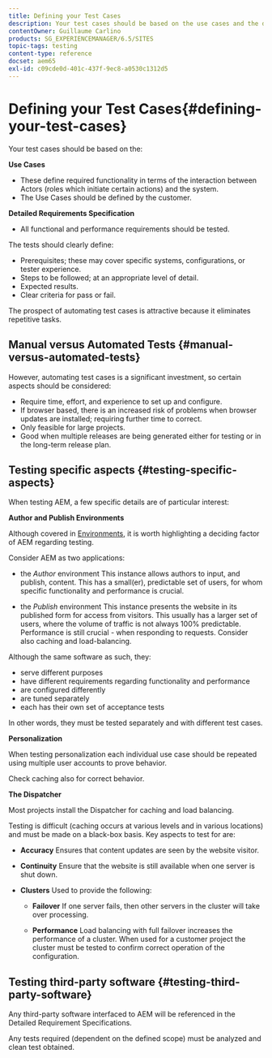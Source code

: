 ```yaml
---
title: Defining your Test Cases
description: Your test cases should be based on the use cases and the detailed requirements specification
contentOwner: Guillaume Carlino
products: SG_EXPERIENCEMANAGER/6.5/SITES
topic-tags: testing
content-type: reference
docset: aem65
exl-id: c09cde0d-401c-437f-9ec8-a0530c1312d5
---
```

# Defining your Test Cases{#defining-your-test-cases}

Your test cases should be based on the:

**Use Cases**

* These define required functionality in terms of the interaction between Actors (roles which initiate certain actions) and the system.
* The Use Cases should be defined by the customer.

**Detailed Requirements Specification**

* All functional and performance requirements should be tested.

The tests should clearly define:

* Prerequisites; these may cover specific systems, configurations, or tester experience.
* Steps to be followed; at an appropriate level of detail.
* Expected results.
* Clear criteria for pass or fail.

The prospect of automating test cases is attractive because it eliminates repetitive tasks.

## Manual versus Automated Tests {#manual-versus-automated-tests}

However, automating test cases is a significant investment, so certain aspects should be considered:

* Require time, effort, and experience to set up and configure.
* If browser based, there is an increased risk of problems when browser updates are installed; requiring further time to correct.
* Only feasible for large projects.
* Good when multiple releases are being generated either for testing or in the long-term release plan.

## Testing specific aspects {#testing-specific-aspects}

When testing AEM, a few specific details are of particular interest:

**Author and Publish Environments**

Although covered in [Environments](/help/sites-developing/the-basics.md#environments), it is worth highlighting a deciding factor of AEM regarding testing.

Consider AEM as two applications:

* the *Author* environment
  This instance allows authors to input, and publish, content.
  This has a small(er), predictable set of users, for whom specific functionality and performance is crucial.

* the *Publish* environment
  This instance presents the website in its published form for access from visitors.
  This usually has a larger set of users, where the volume of traffic is not always 100% predictable. Performance is still crucial - when responding to requests. Consider also caching and load-balancing.

Although the same software as such, they:

* serve different purposes
* have different requirements regarding functionality and performance
* are configured differently
* are tuned separately
* each has their own set of acceptance tests

In other words, they must be tested separately and with different test cases.

**Personalization**

When testing personalization each individual use case should be repeated using multiple user accounts to prove behavior.

Check caching also for correct behavior.

**The Dispatcher**

Most projects install the Dispatcher for caching and load balancing.

Testing is difficult (caching occurs at various levels and in various locations) and must be made on a black-box basis. Key aspects to test for are:

* **Accuracy**
  Ensures that content updates are seen by the website visitor.

* **Continuity**
  Ensure that the website is still available when one server is shut down.

* **Clusters**
  Used to provide the following:

    * **Failover**
      If one server fails, then other servers in the cluster will take over processing.

    * **Performance**
      Load balancing with full failover increases the performance of a cluster.
      When used for a customer project the cluster must be tested to confirm correct operation of the configuration.

## Testing third-party software {#testing-third-party-software}

Any third-party software interfaced to AEM will be referenced in the Detailed Requirement Specifications.

Any tests required (dependent on the defined scope) must be analyzed and clean test obtained.
